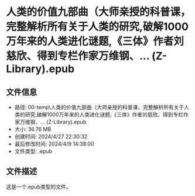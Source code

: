 ﻿# 人类的价值九部曲（大师亲授的科普课，完整解析所有关于人类的研究,破解1000万年来的人类进化谜题,《三体》作者刘慈欣、得到专栏作家万维钢、... (Z-Library).epub

## 文件信息
- 路径: 00-temp\人类的价值九部曲（大师亲授的科普课，完整解析所有关于人类的研究,破解1000万年来的人类进化谜题,《三体》作者刘慈欣、得到专栏作家万维钢、... (Z-Library).epub
- 大小: 36.76 MB
- 创建时间: 2024/4/27 22:30:32
- 最后修改时间: 2024/4/9 14:38:00
- 文件类型: .epub

## 文件描述
这是一个.epub类型的文件。

